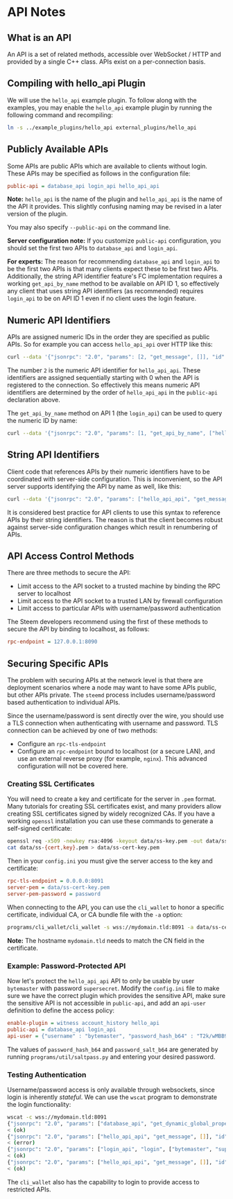 # API Notes

## What is an API

An API is a set of related methods, accessible over WebSocket / HTTP and provided by a single C++ class. APIs exist on a per-connection basis.

## Compiling with hello_api Plugin

We will use the `hello_api` example plugin. To follow along with the examples, you may enable the `hello_api` example plugin by running the following command and recompiling:

```bash
ln -s ../example_plugins/hello_api external_plugins/hello_api
```

## Publicly Available APIs

Some APIs are public APIs which are available to clients without login. These APIs may be specified as follows in the configuration file:

```ini
public-api = database_api login_api hello_api_api
```

**Note:** `hello_api` is the name of the plugin and `hello_api_api` is the name of the API it provides. This slightly confusing naming may be revised in a later version of the plugin.

You may also specify `--public-api` on the command line.

**Server configuration note:** If you customize `public-api` configuration, you should set the first two APIs to `database_api` and `login_api`.

**For experts:** The reason for recommending `database_api` and `login_api` to be the first two APIs is that many clients expect these to be first two APIs. Additionally, the string API identifier feature's FC implementation requires a working `get_api_by_name` method to be available on API ID 1, so effectively any client that uses string API identifiers (as recommended) requires `login_api` to be on API ID 1 even if no client uses the login feature.

## Numeric API Identifiers

APIs are assigned numeric IDs in the order they are specified as public APIs. So for example you can access `hello_api_api` over HTTP like this:

```bash
curl --data '{"jsonrpc": "2.0", "params": [2, "get_message", []], "id":1, "method":"call"}' http://127.0.0.1:8090/rpc
```

The number `2` is the numeric API identifier for `hello_api_api`. These identifiers are assigned sequentially starting with 0 when the API is registered to the connection. So effectively this means numeric API identifiers are determined by the order of `hello_api_api` in the `public-api` declaration above.

The `get_api_by_name` method on API 1 (the `login_api`) can be used to query the numeric ID by name:

```bash
curl --data '{"jsonrpc": "2.0", "params": [1, "get_api_by_name", ["hello_api_api"]], "id":1, "method":"call"}' http://127.0.0.1:8790/rpc
```

## String API Identifiers

Client code that references APIs by their numeric identifiers have to be coordinated with server-side configuration. This is inconvenient, so the API server supports identifying the API by name as well, like this:

```bash
curl --data '{"jsonrpc": "2.0", "params": ["hello_api_api", "get_message", []], "id":1, "method":"call"}' http://127.0.0.1:8090/rpc
```

It is considered best practice for API clients to use this syntax to reference APIs by their string identifiers. The reason is that the client becomes robust against server-side configuration changes which result in renumbering of APIs.

## API Access Control Methods

There are three methods to secure the API:

- Limit access to the API socket to a trusted machine by binding the RPC server to localhost
- Limit access to the API socket to a trusted LAN by firewall configuration
- Limit access to particular APIs with username/password authentication

The Steem developers recommend using the first of these methods to secure the API by binding to localhost, as follows:

```ini
rpc-endpoint = 127.0.0.1:8090
```

## Securing Specific APIs

The problem with securing APIs at the network level is that there are deployment scenarios where a node may want to have some APIs public, but other APIs private. The `steemd` process includes username/password based authentication to individual APIs.

Since the username/password is sent directly over the wire, you should use a TLS connection when authenticating with username and password. TLS connection can be achieved by one of two methods:

- Configure an `rpc-tls-endpoint`
- Configure an `rpc-endpoint` bound to localhost (or a secure LAN), and use an external reverse proxy (for example, `nginx`). This advanced configuration will not be covered here.

### Creating SSL Certificates

You will need to create a key and certificate for the server in `.pem` format. Many tutorials for creating SSL certificates exist, and many providers allow creating SSL certificates signed by widely recognized CAs. If you have a working `openssl` installation you can use these commands to generate a self-signed certificate:

```bash
openssl req -x509 -newkey rsa:4096 -keyout data/ss-key.pem -out data/ss-cert.pem -days 365
cat data/ss-{cert,key}.pem > data/ss-cert-key.pem
```

Then in your `config.ini` you must give the server access to the key and certificate:

```ini
rpc-tls-endpoint = 0.0.0.0:8091
server-pem = data/ss-cert-key.pem
server-pem-password = password
```

When connecting to the API, you can use the `cli_wallet` to honor a specific certificate, individual CA, or CA bundle file with the `-a` option:

```bash
programs/cli_wallet/cli_wallet -s wss://mydomain.tld:8091 -a data/ss-cert.pem
```

**Note:** The hostname `mydomain.tld` needs to match the CN field in the certificate.

### Example: Password-Protected API

Now let's protect the `hello_api_api` API to only be usable by user `bytemaster` with password `supersecret`. Modify the `config.ini` file to make sure we have the correct plugin which provides the sensitive API, make sure the sensitive API is not accessible in `public-api`, and add an `api-user` definition to define the access policy:

```ini
enable-plugin = witness account_history hello_api
public-api = database_api login_api
api-user = {"username" : "bytemaster", "password_hash_b64" : "T2k/wMBB9BKyv7X+ngghL+MaoubEuFb6GWvF3qQ9NU0=", "password_salt_b64" : "HqK9mAQCkWU=", "allowed_apis" : ["hello_api_api"]}
```

The values of `password_hash_b64` and `password_salt_b64` are generated by running `programs/util/saltpass.py` and entering your desired password.

### Testing Authentication

Username/password access is only available through websockets, since login is inherently *stateful*. We can use the `wscat` program to demonstrate the login functionality:

```bash
wscat -c wss://mydomain.tld:8091
{"jsonrpc": "2.0", "params": ["database_api", "get_dynamic_global_properties", []], "id":1, "method":"call"}
< (ok)
{"jsonrpc": "2.0", "params": ["hello_api_api", "get_message", []], "id":2, "method":"call"}
< (error)
{"jsonrpc": "2.0", "params": ["login_api", "login", ["bytemaster", "supersecret"]], "id":3, "method":"call"}
< (ok)
{"jsonrpc": "2.0", "params": ["hello_api_api", "get_message", []], "id":4, "method":"call"}
< (ok)
```

The `cli_wallet` also has the capability to login to provide access to restricted APIs.
